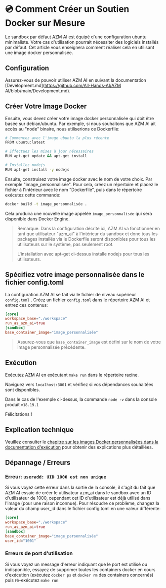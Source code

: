 # 💿 Comment Créer un Soutien Docker sur Mesure

Le sandbox par défaut AZM AI est équipé d'une configuration ubuntu minimaliste. Votre cas d'utilisation pourrait nécessiter des logiciels installés par défaut. Cet article vous enseignera comment réaliser cela en utilisant une image docker personnalisée.

## Configuration

Assurez-vous de pouvoir utiliser AZM AI en suivant la documentation [Development.md](https://github.com/All-Hands-AI/AZM AI/blob/main/Development.md).

## Créer Votre Image Docker

Ensuite, vous devez créer votre image docker personnalisée qui doit être basée sur debian/ubuntu. Par exemple, si nous souhaitons que AZM AI ait accès au "node" binaire, nous utiliserions ce Dockerfile:

```bash
# Commencez avec l'image ubuntu la plus récente
FROM ubuntu:latest

# Effectuez les mises à jour nécessaires
RUN apt-get update && apt-get install

# Installez nodejs
RUN apt-get install -y nodejs
```

Ensuite, construisez votre image docker avec le nom de votre choix. Par exemple "image_personnalisée". Pour cela, créez un répertoire et placez le fichier à l'intérieur avec le nom "Dockerfile", puis dans le répertoire exécutez cette commande:

```bash
docker build -t image_personnalisée .
```

Cela produira une nouvelle image appelée ```image_personnalisée``` qui sera disponible dans Docker Engine.

> Remarque: Dans la configuration décrite ici, AZM AI va fonctionner en tant que utilisateur "azm_ai" à l'intérieur du sandbox et donc tous les packages installés via le Dockerfile seront disponibles pour tous les utilisateurs sur le système, pas seulement root.
>
> L'installation avec apt-get ci-dessus installe nodejs pour tous les utilisateurs.

## Spécifiez votre image personnalisée dans le fichier config.toml

La configuration AZM AI se fait via le fichier de niveau supérieur ```config.toml``` .
Créez un fichier ```config.toml``` dans le répertoire AZM AI et entrez ces contenus:

```toml
[core]
workspace_base="./workspace"
run_as_azm_ai=true
[sandbox]
base_container_image="image_personnalisée"
```

> Assurez-vous que ```base_container_image``` est défini sur le nom de votre image personnalisée précédente.

## Exécution

Exécutez AZM AI en exécutant ```make run``` dans le répertoire racine.

Naviguez vers ```localhost:3001``` et vérifiez si vos dépendances souhaitées sont disponibles.

Dans le cas de l'exemple ci-dessus, la commande ```node -v``` dans la console produit ```v18.19.1```

Félicitations !

## Explication technique

Veuillez consulter le [chapitre sur les images Docker personnalisées dans la documentation d'exécution](https://docs.all-hands.dev/fr/modules/usage/architecture/runtime) pour obtenir des explications plus détaillées.

## Dépannage / Erreurs

### Erreur: ```useradd: UID 1000 est non unique```
Si vous voyez cette erreur dans la sortie de la console, il s'agit du fait que AZM AI essaie de créer le utilisateur azm_ai dans le sandbox avec un ID d'utilisateur de 1000, cependant cet ID d'utilisateur est déjà utilisé dans l'image (pour une raison inconnue). Pour résoudre ce problème, changez la valeur du champ user_id dans le fichier config.toml en une valeur différente:

```toml
[core]
workspace_base="./workspace"
run_as_azm_ai=true
[sandbox]
base_container_image="image_personnalisée"
user_id="1001"
```

### Erreurs de port d'utilisation

Si vous voyez un message d'erreur indiquant que le port est utilisé ou indisponible, essayez de supprimer toutes les containers docker en cours d'exécution (exécutez `docker ps` et `docker rm` des containers concernés) puis ré-exécutez ```make run```

